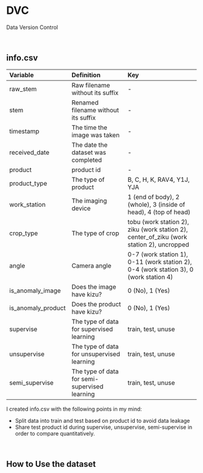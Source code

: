 # DVC
Data Version Control

<br>

## info.csv

| Variable | Definition | Key |
| :-       | :-         | :-  |
| raw_stem | Raw filename without its suffix | - |
| stem | Renamed filename without its suffix | - |
| timestamp | The time the image was taken | - |
| received_date | The date the dataset was completed | - |
| product | product id | - |
| product_type | The type of product | B, C, H, K, RAV4, Y1J, YJA  |
| work_station | The imaging device | 1 (end of body), 2 (whole), 3 (inside of head), 4 (top of head) |
| crop_type | The type of crop | tobu (work station 2), ziku (work station 2), center_of_ziku (work station 2), uncropped |
| angle | Camera angle | 0-7 (work station 1), 0-11 (work station 2), 0-4 (work station 3), 0 (work station 4) |
| is_anomaly_image | Does the image have kizu? | 0 (No), 1 (Yes) |
| is_anomaly_product | Does the product have kizu? | 0 (No), 1 (Yes) |
| supervise | The type of data for supervised learning | train, test, unuse |
| unsupervise | The type of data for unsupervised learning | train, test, unuse |
| semi_supervise | The type of data for semi-supervised learning | train, test, unuse |


I created info.csv with the following points in my mind:

- Split data into train and test based on product id to avoid data leakage
- Share test product id during supervise, unsupervise, semi-supervise in order to compare quantitatively.

<br>

## How to Use the dataset


